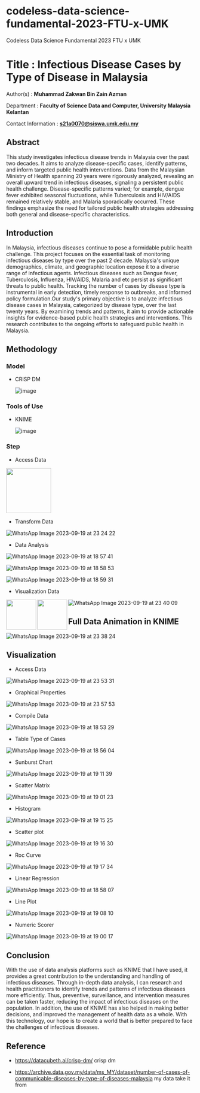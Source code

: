 # codeless-data-science-fundamental-2023-FTU-x-UMK
Codeless Data Science Fundamental 2023 FTU x UMK

# Title : Infectious Disease Cases by Type of Disease in Malaysia

Author(s) : **Muhammad Zakwan Bin Zain Azman**

Department : **Faculty of Science Data and Computer, University Malaysia Kelantan**

Contact Information : **s21a0070@siswa.umk.edu.my**

## Abstract

This study investigates infectious disease trends in Malaysia over the past two decades. It aims to analyze disease-specific cases, identify patterns, and inform targeted public health interventions. Data from the Malaysian Ministry of Health spanning 20 years were rigorously analyzed, revealing an overall upward trend in infectious diseases, signaling a persistent public health challenge. Disease-specific patterns varied; for example, dengue fever exhibited seasonal fluctuations, while Tuberculosis and HIV/AIDS remained relatively stable, and Malaria sporadically occurred. These findings emphasize the need for tailored public health strategies addressing both general and disease-specific characteristics.

## Introduction
In Malaysia, infectious diseases continue to pose a formidable public health challenge. This project focuses on the essential task of monitoring infectious diseases by type over the past 2 decade. Malaysia's unique demographics, climate, and geographic location expose it to a diverse range of infectious agents. Infectious diseases such as Dengue fever, Tuberculosis, Influenza, HIV/AIDS, Malaria and etc persist as significant threats to public health. Tracking the number of cases by disease type is instrumental in early detection, timely response to outbreaks, and informed policy formulation.Our study's primary objective is to analyze infectious disease cases in Malaysia, categorized by disease type, over the last twenty years. By examining trends and patterns, it aim to provide actionable insights for evidence-based public health strategies and interventions. This research contributes to the ongoing efforts to safeguard public health in Malaysia.

## Methodology
### Model
- CRISP DM
  
  ![image](https://github.com/ZakwannAzman/codeless-data-science-fundamental-2023-FTU-x-UMK/assets/95738188/f173d20e-e397-48c0-95b9-8384d558f3b9)

### Tools of Use
- KNIME

  ![image](https://github.com/ZakwannAzman/codeless-data-science-fundamental-2023-FTU-x-UMK/assets/95738188/bcc7eb2d-47c3-4b32-bf1d-ad9baf2aed26)

### Step
- Access Data
  
<img src="https://github.com/ZakwannAzman/codeless-data-science-fundamental-2023-FTU-x-UMK/assets/95738188/606ce079-205c-4de9-a726-1f45add934d7" width="120" height="120">


- Transform Data

![WhatsApp Image 2023-09-19 at 23 24 22](https://github.com/ZakwannAzman/codeless-data-science-fundamental-2023-FTU-x-UMK/assets/95738188/9b05e17c-96f6-49d9-bb38-6f37e0e2c698)

- Data Analysis
  
![WhatsApp Image 2023-09-19 at 18 57 41](https://github.com/ZakwannAzman/codeless-data-science-fundamental-2023-FTU-x-UMK/assets/95738188/f5e85d74-c31b-4191-aa2d-55c987d6eaba)

![WhatsApp Image 2023-09-19 at 18 58 53](https://github.com/ZakwannAzman/codeless-data-science-fundamental-2023-FTU-x-UMK/assets/95738188/a793a394-931d-4ec3-afd2-92c1a7f54568)

![WhatsApp Image 2023-09-19 at 18 59 31](https://github.com/ZakwannAzman/codeless-data-science-fundamental-2023-FTU-x-UMK/assets/95738188/bd8747af-b0fd-4d00-b78b-f7d95f00a038)


  
- Visualization Data

<img src="https://github.com/ZakwannAzman/codeless-data-science-fundamental-2023-FTU-x-UMK/assets/95738188/d388a29e-87f2-4a4f-98cd-d9259d1fa300" width="80" height="80" align="left">

<img src="https://github.com/ZakwannAzman/codeless-data-science-fundamental-2023-FTU-x-UMK/assets/95738188/b66420ba-15fa-4c6d-92f0-78e41b5c0dca" width="80" height="80" align="left">

![WhatsApp Image 2023-09-19 at 23 40 09](https://github.com/ZakwannAzman/codeless-data-science-fundamental-2023-FTU-x-UMK/assets/95738188/616421b8-2984-4e12-ab57-eacd528e601a)

## Full Data Animation in KNIME

![WhatsApp Image 2023-09-19 at 23 38 24](https://github.com/ZakwannAzman/codeless-data-science-fundamental-2023-FTU-x-UMK/assets/95738188/cf97e3ec-77dc-4b2d-8679-77ff8272675e)

## Visualization 

- Access Data

![WhatsApp Image 2023-09-19 at 23 53 31](https://github.com/ZakwannAzman/codeless-data-science-fundamental-2023-FTU-x-UMK/assets/95738188/a682e79b-2cf6-4ab2-ad3a-4e48fdb8b610)

- Graphical Properties

![WhatsApp Image 2023-09-19 at 23 57 53](https://github.com/ZakwannAzman/codeless-data-science-fundamental-2023-FTU-x-UMK/assets/95738188/0f031b78-4af8-45a6-9a7a-ab3a86607abf)

- Compile Data

![WhatsApp Image 2023-09-19 at 18 53 29](https://github.com/ZakwannAzman/codeless-data-science-fundamental-2023-FTU-x-UMK/assets/95738188/4a1412fa-f2b8-4237-a85d-9fafbbdfcd22)

- Table Type of Cases

![WhatsApp Image 2023-09-19 at 18 56 04](https://github.com/ZakwannAzman/codeless-data-science-fundamental-2023-FTU-x-UMK/assets/95738188/37e71a88-4d21-416f-82c1-e8a8324dc31f)

- Sunburst Chart

![WhatsApp Image 2023-09-19 at 19 11 39](https://github.com/ZakwannAzman/codeless-data-science-fundamental-2023-FTU-x-UMK/assets/95738188/bc0c4810-63f7-4ec6-b0c7-b128df5fc59b)

- Scatter Matrix

![WhatsApp Image 2023-09-19 at 19 01 23](https://github.com/ZakwannAzman/codeless-data-science-fundamental-2023-FTU-x-UMK/assets/95738188/765c88ef-aa31-4cd1-8c08-1389d8ffa6d0)

- Histogram 

![WhatsApp Image 2023-09-19 at 19 15 25](https://github.com/ZakwannAzman/codeless-data-science-fundamental-2023-FTU-x-UMK/assets/95738188/bce6cbff-58d9-42e3-b083-7e2a90fa50a1)

- Scatter plot 

![WhatsApp Image 2023-09-19 at 19 16 30](https://github.com/ZakwannAzman/codeless-data-science-fundamental-2023-FTU-x-UMK/assets/95738188/38a4fd0a-9fc5-4cae-bdcc-91136705af24)

- Roc Curve

![WhatsApp Image 2023-09-19 at 19 17 34](https://github.com/ZakwannAzman/codeless-data-science-fundamental-2023-FTU-x-UMK/assets/95738188/7afd05f7-120f-4ecc-8561-d362439231f9)

- Linear Regression

![WhatsApp Image 2023-09-19 at 18 58 07](https://github.com/ZakwannAzman/codeless-data-science-fundamental-2023-FTU-x-UMK/assets/95738188/0e9a6313-bf6f-4668-8026-c9512fe07d10)

- Line Plot

![WhatsApp Image 2023-09-19 at 19 08 10](https://github.com/ZakwannAzman/codeless-data-science-fundamental-2023-FTU-x-UMK/assets/95738188/c5620c3d-82c3-4b2b-a517-1d355d673a7c)

- Numeric Scorer

![WhatsApp Image 2023-09-19 at 19 00 17](https://github.com/ZakwannAzman/codeless-data-science-fundamental-2023-FTU-x-UMK/assets/95738188/46473d51-2451-4a08-97ad-538b0086ea8d)


## Conclusion

With the use of data analysis platforms such as KNIME that I have used, it provides a great contribution to the understanding and handling of infectious diseases. Through in-depth data analysis, I can research and health practitioners to identify trends and patterns of infectious diseases more efficiently. Thus, preventive, surveillance, and intervention measures can be taken faster, reducing the impact of infectious diseases on the population. In addition, the use of KNIME has also helped in making better decisions, and improved the management of health data as a whole. With this technology, our hope is to create a world that is better prepared to face the challenges of infectious diseases.


## Reference

- https://datacubeth.ai/crisp-dm/ crisp dm
  
- https://archive.data.gov.my/data/ms_MY/dataset/number-of-cases-of-communicable-diseases-by-type-of-diseases-malaysia  my data take it from



  






